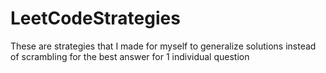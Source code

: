 # LeetCodeStrategies
These are strategies that I made for myself to generalize solutions instead of scrambling for the best answer for 1 individual question
